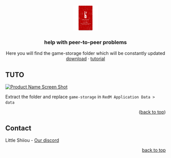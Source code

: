 <a name="readme-top"></a>

<br />
<div align="center">
  <a href="https://github.com/LittleShiiouDEV/help-redm-p2p">
    <img src="images/logo.png" alt="Logo" width="80" height="80">
  </a>

  <h3 align="center">help with peer-to-peer problems</h3>

  <p align="center">
    Here you will find the game-storage folder which will be constantly updated
    <br />
    <a href="https://github.com/LittleShiiouDEV/help-redm-p2p/game-storage">download</a>
    ·
    <a href="#about-the-project">tutorial</a>
  </p>
</div>

## TUTO

[![Product Name Screen Shot][product-screenshot]]()

Extract the folder and replace `game-storage` in `RedM Application Data > data` 

<p align="right">(<a href="#readme-top">back to top</a>)</p>

## Contact

Little Shiiou - [Our discord](https://discord.gg/aVZb4emM69)

<p align="right"><a href="#readme-top">back to top</a></p>

[product-screenshot]: images/screenshot.gif
